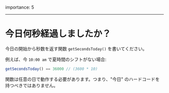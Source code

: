 importance: 5

---

# 今日何秒経過しましたか？

今日の開始から秒数を返す関数 `getSecondsToday()` を書いてください。

例えば、今 `10:00 am` で夏時間のシフトがない場合:

```js
getSecondsToday() == 36000 // (3600 * 10)
```

関数は任意の日で動作する必要があります。つまり、"今日" のハードコードを持つべきではありません。
